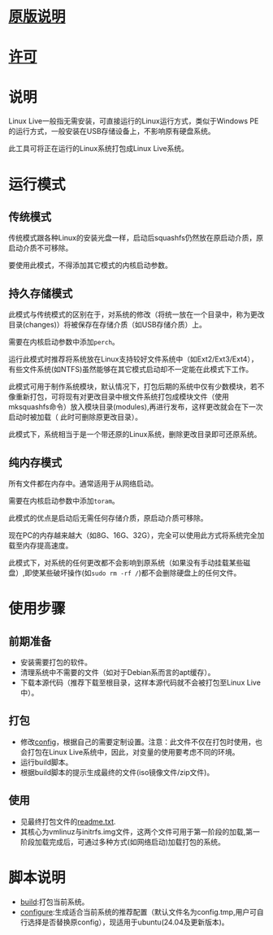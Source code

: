 # [原版说明](README)

# [许可](DOC/LICENSE)

# 说明

Linux Live一般指无需安装，可直接运行的Linux运行方式，类似于Windows PE的运行方式，一般安装在USB存储设备上，不影响原有硬盘系统。

此工具可将正在运行的Linux系统打包成Linux Live系统。

# 运行模式

## 传统模式

传统模式跟各种Linux的安装光盘一样，启动后squashfs仍然放在原启动介质，原启动介质不可移除。

要使用此模式，不得添加其它模式的内核启动参数。

## 持久存储模式

此模式与传统模式的区别在于，对系统的修改（将统一放在一个目录中，称为更改目录(changes)）将被保存在存储介质（如USB存储介质）上。

需要在内核启动参数中添加`perch`。

运行此模式时推荐将系统放在Linux支持较好文件系统中（如Ext2/Ext3/Ext4），有些文件系统(如NTFS)虽然能够在其它模式启动却不一定能在此模式下工作。

此模式可用于制作系统模块，默认情况下，打包后期的系统中仅有少数模块，若不像重新打包，可将现有对更改目录中根文件系统打包成模块文件（使用mksquashfs命令）放入模块目录(modules),再进行发布，这样更改就会在下一次启动时被加载（ 此时可删除原更改目录）。

此模式下，系统相当于是一个带还原的Linux系统，删除更改目录即可还原系统。

## 纯内存模式

所有文件都在内存中。通常适用于从网络启动。

需要在内核启动参数中添加`toram`。

此模式的优点是启动后无需任何存储介质，原启动介质可移除。

现在PC的内存越来越大（如8G、16G、32G），完全可以使用此方式将系统完全加载至内存提高速度。

此模式下，对系统的任何更改都不会影响到原系统（如果没有手动挂载某些磁盘）,即使某些破坏操作(如`sudo rm -rf /`)都不会删除硬盘上的任何文件。

# 使用步骤

## 前期准备

- 安装需要打包的软件。
- 清理系统中不需要的文件（如对于Debian系而言的apt缓存）。
- 下载本源代码（推荐下载至根目录，这样本源代码就不会被打包至Linux Live中）。

## 打包

- 修改[config](config)，根据自己的需要定制设置。注意：此文件不仅在打包时使用，也会打包在Linux Live系统中，因此，对变量的使用要考虑不同的环境。
- 运行build脚本。
- 根据build脚本的提示生成最终的文件(iso镜像文件/zip文件)。

## 使用

- 见最终打包文件的[readme.txt](bootinfo.txt).
- 其核心为vmlinuz与initrfs.img文件，这两个文件可用于第一阶段的加载,第一阶段加载完成后，可通过多种方式(如网络启动)加载打包的系统。

# 脚本说明

- [build](build):打包当前系统。
- [configure](configure):生成适合当前系统的推荐配置（默认文件名为config.tmp,用户可自行选择是否替换原config），现适用于ubuntu(24.04及更新版本)。
